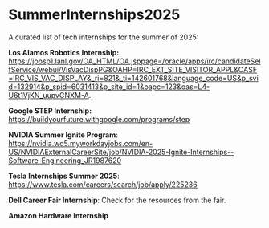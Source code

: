 # SummerInternships2025

A curated list of tech internships for the summer of 2025:

**Los Alamos Robotics Internship:**
https://jobsp1.lanl.gov/OA_HTML/OA.jsppage=/oracle/apps/irc/candidateSelfService/webui/VisVacDispPG&OAHP=IRC_EXT_SITE_VISITOR_APPL&OASF=IRC_VIS_VAC_DISPLAY&_ri=821&_ti=142601768&language_code=US&p_svid=132914&p_spid=6031413&p_site_id=1&oapc=123&oas=L4-U6t1VjKN_uupvGNXM-A..

**Google STEP Internship:** https://buildyourfuture.withgoogle.com/programs/step

**NVIDIA Summer Ignite Program**: https://nvidia.wd5.myworkdayjobs.com/en-US/NVIDIAExternalCareerSite/job/NVIDIA-2025-Ignite-Internships--Software-Engineering_JR1987620

**Tesla Internships Summer 2025**: https://www.tesla.com/careers/search/job/apply/225236

**Dell Career Fair Internship**: Check for the resources from the fair.

**Amazon Hardware Internship**
